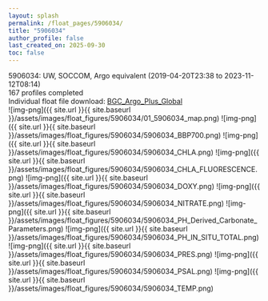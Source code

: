 ```yaml
---
layout: splash
permalink: /float_pages/5906034/
title: "5906034"
author_profile: false
last_created_on: 2025-09-30
toc: false
---
```

 
5906034: UW, SOCCOM, Argo equivalent (2019-04-20T23:38 to 2023-11-12T08:14)\
167 profiles completed\
Individual float file download: [BGC_Argo_Plus_Global](https://ftp.soest.hawaii.edu/bgc_argo_plus/Individual_Floats/outliers_removed/5906034_Sprof_processed.nc)\
![img-png]({{ site.url }}{{ site.baseurl }}/assets/images/float_figures/5906034/01_5906034_map.png)
![img-png]({{ site.url }}{{ site.baseurl }}/assets/images/float_figures/5906034/5906034_BBP700.png)
![img-png]({{ site.url }}{{ site.baseurl }}/assets/images/float_figures/5906034/5906034_CHLA.png)
![img-png]({{ site.url }}{{ site.baseurl }}/assets/images/float_figures/5906034/5906034_CHLA_FLUORESCENCE.png)
![img-png]({{ site.url }}{{ site.baseurl }}/assets/images/float_figures/5906034/5906034_DOXY.png)
![img-png]({{ site.url }}{{ site.baseurl }}/assets/images/float_figures/5906034/5906034_NITRATE.png)
![img-png]({{ site.url }}{{ site.baseurl }}/assets/images/float_figures/5906034/5906034_PH_Derived_Carbonate_Parameters.png)
![img-png]({{ site.url }}{{ site.baseurl }}/assets/images/float_figures/5906034/5906034_PH_IN_SITU_TOTAL.png)
![img-png]({{ site.url }}{{ site.baseurl }}/assets/images/float_figures/5906034/5906034_PRES.png)
![img-png]({{ site.url }}{{ site.baseurl }}/assets/images/float_figures/5906034/5906034_PSAL.png)
![img-png]({{ site.url }}{{ site.baseurl }}/assets/images/float_figures/5906034/5906034_TEMP.png)

